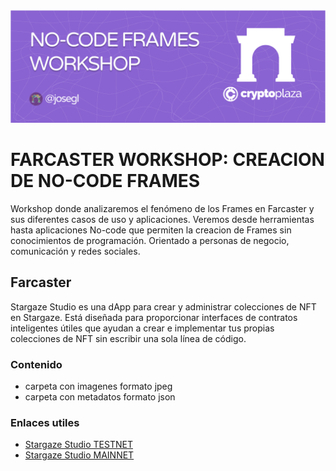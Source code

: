 <img title="a title" alt="Alt text" width="1000" src="https://raw.githubusercontent.com/cryptoCEU/No-Code-Frames/main/HEADER.png">

FARCASTER WORKSHOP: CREACION DE NO-CODE FRAMES
======

Workshop donde analizaremos el fenómeno de los Frames en Farcaster y sus diferentes casos de uso y aplicaciones. Veremos desde herramientas hasta aplicaciones No-code que permiten la creacion de Frames sin conocimientos de programación. Orientado a personas de negocio, comunicación y redes sociales. 

## Farcaster

Stargaze Studio es una dApp para crear y administrar colecciones de NFT en Stargaze. Está diseñada para proporcionar interfaces de contratos inteligentes útiles que ayudan a crear e implementar tus propias colecciones de NFT sin escribir una sola línea de código.

### Contenido 

* carpeta con imagenes formato jpeg
* carpeta con metadatos formato json

### Enlaces utiles 

* [Stargaze Studio TESTNET](https://studio.publicawesome.dev/collections/create/)
* [Stargaze Studio MAINNET](https://studio.stargaze.zone/)

